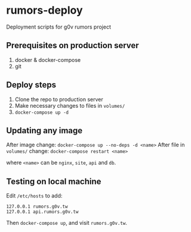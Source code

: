 # rumors-deploy
Deployment scripts for g0v rumors project

## Prerequisites on production server

1. docker & docker-compose
2. git

## Deploy steps

1. Clone the repo to production server
2. Make necessary changes to files in `volumes/`
3. `docker-compose up -d`

## Updating any image

After image change: `docker-compose up --no-deps -d <name>`
After file in `volumes/` change: `docker-compose restart <name>`

where `<name>` can be `nginx`, `site`, `api` and `db`.

## Testing on local machine

Edit `/etc/hosts` to add:

```
127.0.0.1 rumors.g0v.tw
127.0.0.1 api.rumors.g0v.tw
```

Then `docker-compose up`, and visit `rumors.g0v.tw`.